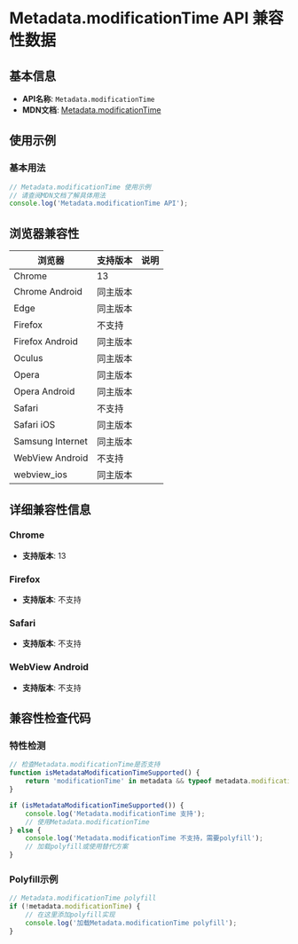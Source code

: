 # Metadata.modificationTime API 兼容性数据

## 基本信息

- **API名称**: `Metadata.modificationTime`
- **MDN文档**: [Metadata.modificationTime](https://developer.mozilla.org/docs/Web/API/Metadata/modificationTime)

## 使用示例

### 基本用法

```javascript
// Metadata.modificationTime 使用示例
// 请查阅MDN文档了解具体用法
console.log('Metadata.modificationTime API');
```

## 浏览器兼容性

| 浏览器 | 支持版本 | 说明 |
|--------|----------|------|
| Chrome | 13 |  |
| Chrome Android | 同主版本 |  |
| Edge | 同主版本 |  |
| Firefox | 不支持 |  |
| Firefox Android | 同主版本 |  |
| Oculus | 同主版本 |  |
| Opera | 同主版本 |  |
| Opera Android | 同主版本 |  |
| Safari | 不支持 |  |
| Safari iOS | 同主版本 |  |
| Samsung Internet | 同主版本 |  |
| WebView Android | 不支持 |  |
| webview_ios | 同主版本 |  |

## 详细兼容性信息

### Chrome

- **支持版本**: 13

### Firefox

- **支持版本**: 不支持

### Safari

- **支持版本**: 不支持

### WebView Android

- **支持版本**: 不支持

## 兼容性检查代码

### 特性检测

```javascript
// 检查Metadata.modificationTime是否支持
function isMetadataModificationTimeSupported() {
    return 'modificationTime' in metadata && typeof metadata.modificationTime === 'function';
}

if (isMetadataModificationTimeSupported()) {
    console.log('Metadata.modificationTime 支持');
    // 使用Metadata.modificationTime
} else {
    console.log('Metadata.modificationTime 不支持，需要polyfill');
    // 加载polyfill或使用替代方案
}
```

### Polyfill示例

```javascript
// Metadata.modificationTime polyfill
if (!metadata.modificationTime) {
    // 在这里添加polyfill实现
    console.log('加载Metadata.modificationTime polyfill');
}
```

